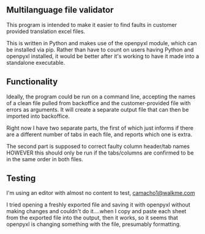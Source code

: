 ## Multilanguage file validator

This program is intended to make it easier to find faults
in customer provided translation excel files.

This is written in Python and makes use of the openpyxl
module, which can be installed via pip.  Rather than
have to count on users having Python and openpyxl
installed, it would be better after it's working to have
it made into a standalone executable.

## Functionality

Ideally, the program could be run on a command line,
accepting the names of a clean file pulled from backoffice
and the customer-provided file with errors as arguments.
It will create a separate output file that can then be
imported into backoffice.

Right now I have two separate parts, the first of which
just informs if there are a different number of tabs in
each file, and reports which one is extra.

The second part is supposed to correct faulty column
header/tab names HOWEVER this should only be run if the
tabs/columns are confirmed to be in the same order in both
files.

## Testing

I'm using an editor with almost no content to test,
camacho1@walkme.com

I tried opening a freshly exported file and saving it with
openpyxl without making changes and couldn't do it....when
I copy and paste each sheet from the exported file into the
output, then it works, so it seems that openpyxl is
changing something with the file, presumably formatting.